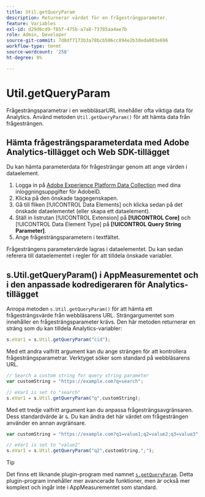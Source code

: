```yaml
---
title: Util.getQueryParam
description: Returnerar värdet för en frågesträngparameter.
feature: Variables
exl-id: d29d6cd9-f85f-475b-a7a8-73785aa4ae7b
role: Admin, Developer
source-git-commit: 7d8df7173b3a78bcb506cc894e2b3deda003e696
workflow-type: tm+mt
source-wordcount: '258'
ht-degree: 0%

---
```


# Util.getQueryParam

Frågesträngsparametrar i en webbläsarURL innehåller ofta viktiga data för Analytics. Använd metoden `Util.getQueryParam()` för att hämta data från frågesträngen.

## Hämta frågesträngsparameterdata med Adobe Analytics-tillägget och Web SDK-tillägget

Du kan hämta parameterdata för frågesträngar genom att ange värden i dataelement.

1. Logga in på [Adobe Experience Platform Data Collection](https://experience.adobe.com/data-collection) med dina inloggningsuppgifter för AdobeID.
2. Klicka på den önskade taggegenskapen.
3. Gå till fliken [!UICONTROL Data Elements] och klicka sedan på det önskade dataelementet (eller skapa ett dataelement).
4. Ställ in listrutan [!UICONTROL Extension] på **[!UICONTROL Core]** och [!UICONTROL Data Element Type] på **[!UICONTROL Query String Parameter]**.
5. Ange frågesträngsparametern i textfältet.

Frågesträngens parametervärde lagras i dataelementet. Du kan sedan referera till dataelementet i regler för att tilldela önskade variabler.

## s.Util.getQueryParam() i AppMeasurementet och i den anpassade kodredigeraren för Analytics-tillägget

Anropa metoden `s.Util.getQueryParam()` för att hämta ett frågesträngsvärde från webbläsarens URL. Strängargumentet som innehåller en frågesträngsparameter krävs. Den här metoden returnerar en sträng som du kan tilldela Analytics-variabler:

```js
s.eVar1 = s.Util.getQueryParam("cid");
```

Med ett andra valfritt argument kan du ange strängen för att kontrollera frågesträngsparametrar. Verktyget söker som standard på webbläsarens URL.

```js
// Search a custom string for query string parameter
var customString = "https://example.com?q=search";

// eVar1 is set to "search"
s.eVar1 = s.Util.getQueryParam("q",customString);
```

Med ett tredje valfritt argument kan du anpassa frågesträngsavgränsaren. Dess standardvärde är `&`. Du kan ändra det här värdet om frågesträngen använder en annan avgränsare.

```js
var customString = "https://example.com?q1=value1;q2=value2;q3=value3";

// eVar1 is set to "value2"
s.eVar1 = s.Util.getQueryParam("q2",customString,";");
```

>[!TIP]
>
>Det finns ett liknande plugin-program med namnet [`s.getQueryParam`](../plugins/getqueryparam.md). Detta plugin-program innehåller mer avancerade funktioner, men är också mer komplext och ingår inte i AppMeasurementet som standard.
